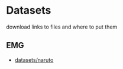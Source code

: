 
# Datasets
download links to files and where to put them
## EMG
- [datasets/naruto](https://drive.google.com/file/d/17yCgdzG2hJX-NAycThZJUXOVQsYXenrG/view?usp=drive_link)

